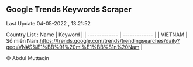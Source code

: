 

## Google Trends Keywords Scraper 
 
Last Update 04-05-2022 , 13:21:52

Country List :
 Name  | Keyword |
| ------------- | ------------- |
| VIETNAM | Số miền Nam,https://trends.google.com/trends/trendingsearches/daily?geo=VN#S%E1%BB%91%20mi%E1%BB%81n%20Nam |



© Abdul Muttaqin 
